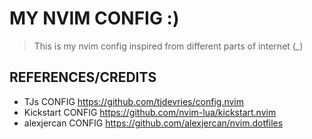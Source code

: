 # MY NVIM CONFIG :)
> This is my nvim config inspired from different parts of internet (*_*)


## REFERENCES/CREDITS
- TJs CONFIG https://github.com/tjdevries/config.nvim
- Kickstart CONFIG https://github.com/nvim-lua/kickstart.nvim
- alexjercan CONFIG https://github.com/alexjercan/nvim.dotfiles

